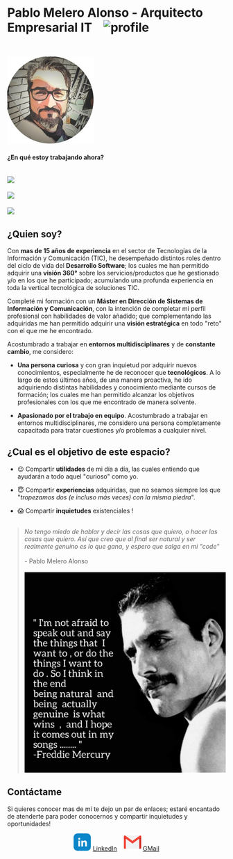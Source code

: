 # Pablo Melero Alonso - **Arquitecto Empresarial IT** &nbsp;&nbsp;&nbsp;![profile](https://img.shields.io/github/last-commit/pmeleroa/myprofile?style=for-the-badge&label=LAST%20UPDATE&logo=GitHub)
<html>
<br>
<p align="left">
<a href="https://github.com/pmeleroa"><img src="/images/me.jpeg" height="auto" width="200"></a>

<p>
</html>

#### ¿En qu&eacute; estoy trabajando ahora?
<html>
<p align="left">
<br>
<img src="https://img.shields.io/static/v1?label=Kafka&message=Security,%20Pub/Sub,%20Streaming,%20Connect%20%26%20Connectors&style=for-the-badge&logo=Apache%20Kafka&logoColor=white&color=rgb(102,102,153)"><br><br>
<img src="https://img.shields.io/static/v1?label=Kubernetes&message=Security,%20Orchestation,%20DevOps&style=for-the-badge&logo=Kubernetes&logoColor=white&color=rgb(51,51,255)"><br><br>
<img src="https://img.shields.io/static/v1?label=Cloud%20Computing&message=Azure,%20Google%20Cloud,%20IBM%20Cloud,%20IaaS,%20PaaS,%20SaaS&style=for-the-badge&logo=iCloud&logoColor=white&color=rgb(153,0,204)">
</p>
</html>

## ¿Quien soy?

Con **mas de 15 años de experiencia** en el sector de Tecnolog&iacute;as de la Informaci&oacute;n y Comunicaci&oacute;n (TIC), he desempeñado distintos roles dentro del ciclo de vida del **Desarrollo Software**; los cuales me han permitido adquirir una **visi&oacute;n 360°** sobre los servicios/productos que he gestionado y/o en los que he participado; acumulando una profunda experiencia en toda la vertical tecnol&oacute;gica de soluciones TIC.

Complet&eacute; mi formaci&oacute;n con un **M&aacute;ster en Direcci&oacute;n de Sistemas de Informaci&oacute;n y Comunicaci&oacute;n**, con la intenci&oacute;n de completar mi perfil profesional con habilidades de valor añadido; que complementando las adquiridas  me han permitido adquirir una **visi&oacute;n estrat&eacute;gica** en todo "reto" con el que me he encontrado.

Acostumbrado a trabajar en **entornos multidisciplinares** y de **constante cambio**, me considero:

* **Una persona curiosa** y con gran inquietud por adquirir nuevos conocimientos, especialmente he de reconocer que **tecnol&oacute;gicos**. A lo largo de estos &uacute;ltimos años, de una manera proactiva,  he ido adquiriendo distintas habilidades y conocimiento mediante cursos de formaci&oacute;n; los cuales me han permitido alcanzar los objetivos profesionales con los que me encontrado de manera solvente.

* **Apasionado por el trabajo en equipo**. Acostumbrado a trabajar en entornos multidisciplinares, me considero una persona completamente capacitada para tratar cuestiones y/o problemas a cualquier nivel.

## ¿Cual es el objetivo de este espacio?

- :wink: Compartir **utilidades** de mi d&iacute;a a d&iacute;a, las cuales entiendo que ayudarán a todo aquel "curioso" como yo.

- :innocent: Compartir **experiencias** adquiridas, que no seamos siempre los que "*tropezamos dos (e incluso más veces) con la misma piedra*".

- :scream: Compartir **inquietudes** existenciales ! <br><br>

>*No tengo miedo de hablar y decir las cosas que quiero, o hacer las cosas que quiero. As&iacute; que creo que al final ser natural y ser realmente genuino es lo que gana, y espero que salga en mi "code"*
> <br><br>- Pablo Melero Alonso<br><br>
> <img src="images/quote.png" style="width:100">



## Cont&aacute;ctame

Si quieres conocer mas de m&iacute; te dejo un par de  enlaces; estar&eacute; encantado de atenderte para poder conocernos y compartir inquietudes y oportunidades!

<p align="center">
<img src="images/linkedin.svg" width="40px">&nbsp;<a href="https://www.linkedin.com/in/pmeleroalonso">LinkedIn</a></img>&nbsp;&nbsp;&nbsp;
<img src="images/gmail.svg" width="40px">&nbsp;<a href="mailto:p.melero.alonso@gmail.com">GMail</a></img>
</p>
